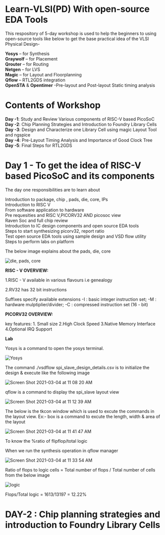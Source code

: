 # Learn-VLSI(PD) With open-source EDA Tools
This respository of 5-day workshop is used to help the beginners to using open-source tools like below to get the base practical idea of the VLSI Physical Design- 


**Yosys** – for Synthesis <br/>
**Graywolf** – for Placement <br/>
**Qrouter** – for Routing <br/>
**Netgen** – for LVS <br/>
**Magic** – for Layout and Floorplanning <br/>
**Qflow** – RTL2GDS integration <br/>
**OpenSTA** & **Opentimer** -Pre-layout and Post-layout Static timing analysis <br/>

# Contents of Workshop 
**Day -1**: Study and Review Various components of RISC-V based PicoSoC <br/>
**Day -2**: Chip Planning Strategies and Introduction to Foundry Library Cells <br/>
**Day -3**: Design and Characterize one Library Cell using magic Layout Tool and ngspice<br/>
**Day -4**: Pre-Layout Timing Analysis and Importance of Good Clock Tree<br/>
**Day -5**: Final Steps for RTL2GDS<br/>

# Day 1 - To get the idea of RISC-V based PicoSoC and its components

The day one responsibilities are to learn about

Introduction to package, chip , pads, die, core, IPs<br/>
Introduction to RISC V<br/>
From software application to hardware<br/>
Pre requesities and RISC V,PICORV32 AND picosoc view<br/>
Raven Soc and full chip review<br/>
Introduction to IC design components and open source EDA tools<br/>
Steps to start synthesizing picorv32, report ratio<br/>
Test open source EDA tools using sample design and VSD flow utility<br/>
Steps to perform labs on platform<br/>


The below image explains about the pads, die, core 

![die, pads, core](https://user-images.githubusercontent.com/79971687/110565346-5825e500-8174-11eb-9822-9bbb336f133c.jpg)

**RISC - V OVERVIEW:**

1.RISC - V available in various flavours i.e genealogy

2.RV32 has 32 bit instructions

Suffixes specify available extensions -I : basic integer instruction set; -M : hardware mulptiplier/divider; -C : compressed instruction set (16 - bit)

**PICORV32 OVERVIEW:**

key features: 1. Small size 2.High Clock Speed 3.Native Memory Interface 4.Optional IRQ Support

**Lab**

Yosys is a command to open the yosys terminal.

![Yosys](https://user-images.githubusercontent.com/79971687/110567365-64f80800-8177-11eb-879a-befa26cd7fbc.jpg)

The command ./vsdflow spi_slave_design_details.csv is to initialize the design & execute like the following image

![Screen Shot 2021-03-04 at 11 08 20 AM](https://user-images.githubusercontent.com/79971687/110568267-bead0200-8178-11eb-91ba-1739c24cfea0.png)


qflow is a command to display the spi_slave layout view

![Screen Shot 2021-03-04 at 11 12 39 AM](https://user-images.githubusercontent.com/79971687/110568586-38dd8680-8179-11eb-908d-62f40d3a1ead.png)

The below is the tkcon window which is used to excute the commands in the layout view. Ex:- box is a command to excute the length, width & area of the layout 

![Screen Shot 2021-03-04 at 11 41 47 AM](https://user-images.githubusercontent.com/79971687/110569015-e94b8a80-8179-11eb-9302-498ada8f19f3.png)

To know the %ratio of flipflop/total logic

When we run the synthesis operation in qflow manager 

![Screen Shot 2021-03-04 at 11 33 54 AM](https://user-images.githubusercontent.com/79971687/110570560-18fb9200-817c-11eb-908e-7e62f8309930.png)

Ratio of flops to logic cells = Total number of flops / Total number of cells from the below image

![logic](https://user-images.githubusercontent.com/79971687/110570658-49433080-817c-11eb-938d-b370e4416666.jpg)

Flops/Total logic = 1613/13197 = 12.22%

# DAY-2 : Chip planning strategies and introduction to Foundry Library Cells












